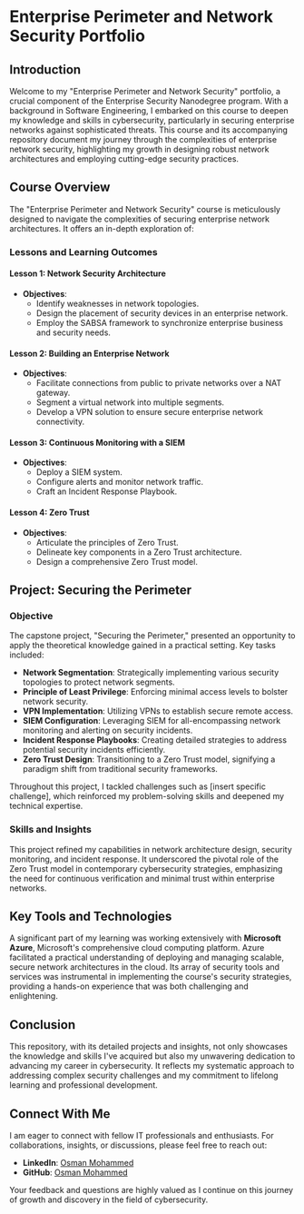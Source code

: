 # Enterprise Perimeter and Network Security Portfolio

## Introduction

Welcome to my "Enterprise Perimeter and Network Security" portfolio, a crucial component of the Enterprise Security Nanodegree program. With a background in Software Engineering, I embarked on this course to deepen my knowledge and skills in cybersecurity, particularly in securing enterprise networks against sophisticated threats. This course and its accompanying repository document my journey through the complexities of enterprise network security, highlighting my growth in designing robust network architectures and employing cutting-edge security practices.

## Course Overview

The "Enterprise Perimeter and Network Security" course is meticulously designed to navigate the complexities of securing enterprise network architectures. It offers an in-depth exploration of:

### Lessons and Learning Outcomes

#### Lesson 1: Network Security Architecture

- **Objectives**:
  - Identify weaknesses in network topologies.
  - Design the placement of security devices in an enterprise network.
  - Employ the SABSA framework to synchronize enterprise business and security needs.

#### Lesson 2: Building an Enterprise Network

- **Objectives**:
  - Facilitate connections from public to private networks over a NAT gateway.
  - Segment a virtual network into multiple segments.
  - Develop a VPN solution to ensure secure enterprise network connectivity.

#### Lesson 3: Continuous Monitoring with a SIEM

- **Objectives**:
  - Deploy a SIEM system.
  - Configure alerts and monitor network traffic.
  - Craft an Incident Response Playbook.

#### Lesson 4: Zero Trust

- **Objectives**:
  - Articulate the principles of Zero Trust.
  - Delineate key components in a Zero Trust architecture.
  - Design a comprehensive Zero Trust model.

## Project: Securing the Perimeter

### Objective

The capstone project, "Securing the Perimeter," presented an opportunity to apply the theoretical knowledge gained in a practical setting. Key tasks included:

- **Network Segmentation**: Strategically implementing various security topologies to protect network segments.
- **Principle of Least Privilege**: Enforcing minimal access levels to bolster network security.
- **VPN Implementation**: Utilizing VPNs to establish secure remote access.
- **SIEM Configuration**: Leveraging SIEM for all-encompassing network monitoring and alerting on security incidents.
- **Incident Response Playbooks**: Creating detailed strategies to address potential security incidents efficiently.
- **Zero Trust Design**: Transitioning to a Zero Trust model, signifying a paradigm shift from traditional security frameworks.

Throughout this project, I tackled challenges such as [insert specific challenge], which reinforced my problem-solving skills and deepened my technical expertise.

### Skills and Insights

This project refined my capabilities in network architecture design, security monitoring, and incident response. It underscored the pivotal role of the Zero Trust model in contemporary cybersecurity strategies, emphasizing the need for continuous verification and minimal trust within enterprise networks.

## Key Tools and Technologies

A significant part of my learning was working extensively with **Microsoft Azure**, Microsoft's comprehensive cloud computing platform. Azure facilitated a practical understanding of deploying and managing scalable, secure network architectures in the cloud. Its array of security tools and services was instrumental in implementing the course's security strategies, providing a hands-on experience that was both challenging and enlightening.

## Conclusion

This repository, with its detailed projects and insights, not only showcases the knowledge and skills I've acquired but also my unwavering dedication to advancing my career in cybersecurity. It reflects my systematic approach to addressing complex security challenges and my commitment to lifelong learning and professional development.

## Connect With Me

I am eager to connect with fellow IT professionals and enthusiasts. For collaborations, insights, or discussions, please feel free to reach out:

- **LinkedIn**: [Osman Mohammed](https://www.linkedin.com/in/osman-mohammed)
- **GitHub**: [Osman Mohammed](https://github.com/osman-mohammed)

Your feedback and questions are highly valued as I continue on this journey of growth and discovery in the field of cybersecurity.
